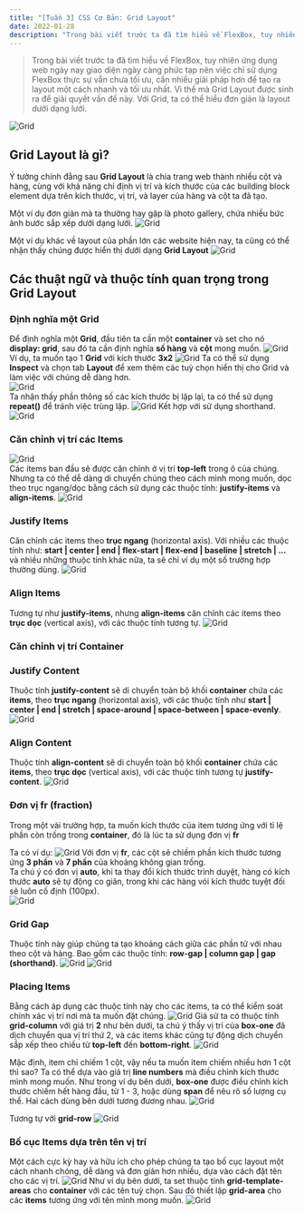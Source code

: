 ```yaml
---
title: "[Tuần 3] CSS Cơ Bản: Grid Layout"
date: 2022-01-28
description: "Trong bài viết trước ta đã tìm hiểu về FlexBox, tuy nhiên ứng dụng web ngày nay giao diện ngày càng phức tạp nên việc chỉ sử dụng FlexBox thực sự vẫn chưa tối ưu, cần nhiều giải pháp hơn để tạo ra layout một cách nhanh và tối ưu nhất. Vì thế mà Grid Layout được sinh ra để giải quyết vấn đề này."
---
```


> Trong bài viết trước ta đã tìm hiểu về FlexBox, tuy nhiên ứng dụng web ngày nay giao diện ngày càng phức tạp nên việc chỉ sử dụng FlexBox thực sự vẫn chưa tối ưu, cần nhiều giải pháp hơn để tạo ra layout một cách nhanh và tối ưu nhất. Vì thế mà Grid Layout được sinh ra để giải quyết vấn đề này. Với Grid, ta có thể hiểu đơn giản là layout dưới dạng lưới.

![Grid](/images/grid1.png)

## Grid Layout là gì?

Ý tưởng chính đằng sau **Grid Layout** là chia trang web thành nhiều cột và hàng, cùng với khả năng chỉ định vị trí và kích thước của các building block element dựa trên kích thước, vị trí, và layer của hàng và cột ta đã tạo.

Một ví dụ đơn giản mà ta thường hay gặp là photo gallery, chứa nhiều bức ảnh bước sắp xếp dưới dạng lưới.
![Grid](/images/grid2.png)

Một ví dụ khác về layout của phần lớn các website hiện nay, ta cũng có thể nhận thấy chúng được hiển thị dưới dạng **Grid Layout**
![Grid](/images/grid3.png)

## Các thuật ngữ và thuộc tính quan trọng trong Grid Layout

### Định nghĩa một Grid

Để định nghĩa một **Grid**, đầu tiên ta cần một **container** và set cho nó **display: grid**, sau đó ta cần định nghĩa **số hàng** và **cột** mong muốn.
![Grid](/images/grid4.png)
Ví dụ, ta muốn tạo 1 **Grid** với kích thước **3x2**
![Grid](/images/grid5.png)
Ta có thể sử dụng **Inspect** và chọn tab **Layout** để xem thêm các tuỳ chọn hiển thị cho Grid và làm việc với chúng dễ dàng hơn.\
![Grid](/images/grid8.gif)\
Ta nhận thấy phần thông số các kích thước bị lặp lại, ta có thể sử dụng **repeat()** để tránh việc trùng lặp.
![Grid](/images/grid6.png)
Kết hợp với sử dụng shorthand.\
![Grid](/images/grid7.png)

### Căn chỉnh vị trí các Items

![Grid](/images/grid9.png)\
Các items ban đầu sẽ được căn chỉnh ở vị trí **top-left** trong ô của chúng. Nhưng ta có thể dễ dàng di chuyển chúng theo cách mình mong muốn, dọc theo trục ngang/dọc bằng cách sử dụng các thuộc tính: **justify-items** và **align-items**.
![Grid](/images/grid10.png)

### Justify Items

Căn chỉnh các items theo **trục ngang** (horizontal axis). Với nhiều các thuộc tính như: **start | center | end | flex-start | flex-end | baseline | stretch | ...** và nhiều những thuộc tính khác nữa, ta sẽ chỉ ví dụ một số trường hợp thường dùng.
![Grid](/images/grid11.png)

### Align Items

Tương tự như **justify-items**, nhưng **align-items** căn chỉnh các items theo **trục dọc** (vertical axis), với các thuộc tính tương tự.
![Grid](/images/grid12.png)

### Căn chỉnh vị trí Container

### Justify Content

Thuộc tính **justify-content** sẽ di chuyển toàn bộ khối **container** chứa các **items**, theo **trục ngang** (horizontal axis), với các thuộc tính như **start | center | end | stretch | space-around | space-between | space-evenly**.
![Grid](/images/grid13.png)

### Align Content

Thuộc tính **align-content** sẽ di chuyển toàn bộ khối **container** chứa các **items**, theo **trục dọc** (vertical axis), với các thuộc tính tương tự **justify-content**.
![Grid](/images/grid14.png)

### Đơn vị fr (fraction)

Trong một vài trường hợp, ta muốn kích thước của item tương ứng với tỉ lệ phần còn trống trong **container**, đó là lúc ta sử dụng đơn vị **fr**

Ta có ví dụ:
![Grid](/images/grid15.png)
Với đơn vị **fr**, các cột sẽ chiếm phần kích thước tương ứng **3 phần** và **7 phần** của khoảng không gian trống.\
Ta chú ý có đơn vị **auto**, khi ta thay đổi kích thước trình duyệt, hàng có kích thước **auto** sẽ tự động co giãn, trong khi các hàng vói kích thước tuyệt đối sẽ luôn cố định (100px).\
![Grid](/images/grid16.gif)

### Grid Gap

Thuộc tính này giúp chúng ta tạo khoảng cách giữa các phần tử với nhau theo cột và hàng. Bao gồm các thuộc tính: **row-gap | column gap | gap (shorthand)**.
![Grid](/images/grid17.png)
![Grid](/images/grid18.png)


### Placing Items

Bằng cách áp dụng các thuộc tính này cho các items, ta có thể kiểm soát chính xác vị trí nơi mà ta muốn đặt chúng.
![Grid](/images/grid19.png)
Giả sử ta có thuộc tính **grid-column** với giá trị **2** như bên dưới, ta chú ý thấy vị trí của **box-one** đã dịch chuyển qua vị trí thứ 2, và các items khác cũng tự động dịch chuyển sắp xếp theo chiều từ **top-left** đến **bottom-right**.
![Grid](/images/grid20.png)

Mặc định, item chỉ chiếm 1 cột, vậy nếu ta muốn item chiếm nhiều hơn 1 cột thì sao? Ta có thể dựa vào giá trị **line numbers** mà điều chỉnh kích thước mình mong muốn. Như trong ví dụ bên dưới, **box-one** được điều chỉnh kích thước chiếm hết hàng đầu, từ 1 - 3, hoặc dùng **span** để nêu rõ số lượng cụ thể. Hai cách dùng bên dưới tương đương nhau.
![Grid](/images/grid21.png)

Tương tự với **grid-row**
![Grid](/images/grid22.png)

### Bố cục Items dựa trên tên vị trí

Một cách cực kỳ hay và hữu ích cho phép chúng ta tạo bố cục layout một cách nhanh chóng, dễ dàng và đơn giản hơn nhiều, dựa vào cách đặt tên cho các vị trí.
![Grid](/images/grid23.png)
Như ví dụ bên dưới, ta set thuộc tính **grid-template-areas** cho **container** với các tên tuỳ chọn. Sau đó thiết lập **grid-area** cho các **items** tương ứng với tên mình mong muốn.
![Grid](/images/grid24.png)